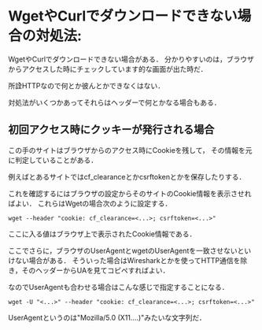 WgetやCurlでダウンロードできない場合の対処法:
===

WgetやCurlでダウンロードできない場合がある．
分かりやすいのは，ブラウザからアクセスした時にチェックしています的な画面が出た時だ．

所詮HTTPなので何とか彼んとかできなくはない．


対処法がいくつかあってそれらはヘッダーで何とかなる場合もある．

初回アクセス時にクッキーが発行される場合
-----------

この手のサイトはブラウザからのアクセス時にCookieを残して，
その情報を元に判定していることがある．

例えばとあるサイトではcf_clearanceとかcsrftokenとかを保存したりする．

これを確認するにはブラウザの設定からそのサイトのCookie情報を表示させればよい．
これらはWgetの場合次のように設定する．

```
wget --header "cookie: cf_clearance=<...>; csrftoken=<...>"
```

ここに入る値はブラウザ上で表示されたCookie情報である．

ここでさらに，ブラウザのUserAgentとwgetのUserAgentを一致させないといけない場合がある．
そういった場合はWiresharkとかを使ってHTTP通信を除き，そのヘッダーからUAを見てコピペすればよい．

なのでUserAgentも合わせる場合はこんな感じで指定することになる．

```
wget -U "<...>" --header "cookie: cf_clearance=<...>; csrftoken=<...>"
```

UserAgentというのは"Mozilla/5.0 (X11....)"みたいな文字列だ．

